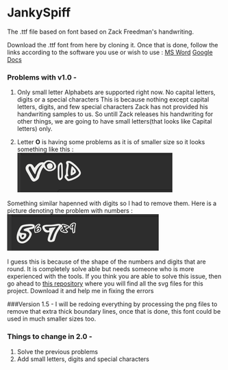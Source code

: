 # JankySpiff
The .ttf file based on  font based on Zack Freedman's handwriting. 

Download the .ttf font from here by cloning it. Once that is done, follow the links according to the software you use or wish to use : 
	[MS Word](https://support.microsoft.com/en-us/office/add-a-font-b7c5f17c-4426-4b53-967f-455339c564c1)
	[Google Docs](https://edu.gcfglobal.org/en/googledocuments/adding-more-fonts/1/)

### Problems with v1.0 - 
1. Only small letter Alphabets are supported right now. No capital letters, digits or a special     characters
This is because nothing except capital letters, digits, and few special characters Zack has not provided his handwriting samples to us. So untill Zack releases his handwriting for other things, we are going to have small letters(that looks like Capital letters) only. 

2. Letter **O** is having some problems as it is of smaller size so it looks something like this : 
	![Problem with O](https://github.com/ShandilyaSolutions/JankySpiff/blob/main/imagesForReadme/problem2.png)

Something similar hapenned with digits so I had to remove them. Here is a picture denoting the problem with numbers : 
	![Problems with digits](https://github.com/ShandilyaSolutions/JankySpiff/blob/main/imagesForReadme/problems1.png)
	
I guess this is because of the shape of the numbers and digits that are round. It is completely solve able but needs someone who is more experienced with the tools. If you think you are able to solve this issue, then go ahead to [this repository](https://github.com/ShandilyaSolutions/ZackHandwriting) where you will find all the svg files for this project. Download it and help me in fixing the errors

###Version 1.5 -
I will be redoing everything by processing the png files to remove that extra thick boundary lines, once that is done, this font could be used in much smaller sizes too.

### Things to change in 2.0 -
1. Solve the previous problems
2. Add small letters, digits and special characters
